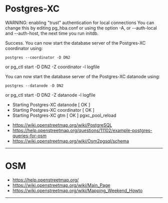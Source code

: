 




# Postgres-XC
WARNING: enabling "trust" authentication for local connections
You can change this by editing pg_hba.conf or using the option -A, or
--auth-local and --auth-host, the next time you run initdb.

Success.
 You can now start the database server of the Postgres-XC coordinator using:

    postgres --coordinator -D DN2
or
    pg_ctl start -D DN2 -Z coordinator -l logfile

 You can now start the database server of the Postgres-XC datanode using:

    postgres --datanode -D DN2
or 
    pg_ctl start -D DN2 -Z datanode -l logfile

 * Starting Postgres-XC datanode                                                                                                                             [ OK ] 
 * Starting Postgres-XC coordinator                                                                                                                          [ OK ] 
 * Starting Postgres-XC gtm                                                                                                                                  [ OK ] 
 pgxc_pool_reload 


+ https://wiki.openstreetmap.org/wiki/PostgreSQL
+ https://help.openstreetmap.org/questions/11102/example-postgres-queries-for-osm
+ https://wiki.openstreetmap.org/wiki/Osm2pgsql/schema


----

# OSM
+ https://help.openstreetmap.org/
+ https://wiki.openstreetmap.org/wiki/Main_Page
+ https://wiki.openstreetmap.org/wiki/Mapping_Weekend_Howto

------------------


